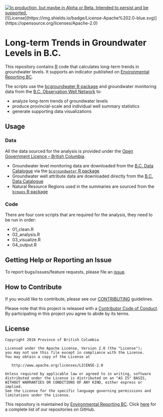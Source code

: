 <div id="devex-badge"><a rel="Delivery" href="https://github.com/BCDevExchange/assets/blob/master/README.md"><img alt="In production, but maybe in Alpha or Beta. Intended to persist and be supported." style="border-width:0" src="https://assets.bcdevexchange.org/images/badges/delivery.svg" title="In production, but maybe in Alpha or Beta. Intended to persist and be supported."/></a>[![License](https://img.shields.io/badge/License-Apache%202.0-blue.svg)](https://opensource.org/licenses/Apache-2.0)</div>

# Long-term Trends in Groundwater Levels in B.C.

This repository contains [R](http://www.r-project.org) code that calculates long-term trends in groundwater levels. It supports an indicator published on [Environmental Reporting BC](http://www.env.gov.bc.ca/soe/indicators/water/groundwater-levels.html). 

The scripts use the [bcgroundwater R package](https://github.com/bcgov/bcgroundwater/) and groundwater monitoring data from the [B.C. Observation Well Network](http://www.env.gov.bc.ca/wsd/data_searches/obswell/index.html) to:

- analyze long-term trends of groundwater levels
- produce provincial-scale and individual well summary statistics
- generate supporting data visualizations

## Usage

### Data

All the data sourced for the analysis is provided under the [Open Government Licence – British Columbia](http://www2.gov.bc.ca/gov/content?id=A519A56BC2BF44E4A008B33FCF527F61).

- Groundwater level monitoring data are downloaded from the 
  [B.C. Data Catalogue](https://catalogue.data.gov.bc.ca/dataset/57c55f10-cf8e-40bb-aae0-2eff311f1685) via the [`bcgroundwater` R package](https://github.com/bcgov/bcgroundwater)
- Groundwater well attribute data are downloaded directly from the
  [B.C. Data Catalogue](https://catalogue.data.gov.bc.ca/dataset/e4731a85-ffca-4112-8caf-cb0a96905778)
- Natural Resource Regions used in the summaries are sourced from the [`bcmaps` R package](https://cran.r-project.org/web/packages/bcmaps/index.html)


### Code

There are four core scripts that are required for the analysis, they need to be run in order:

- 01_clean.R
- 02_analysis.R
- 03_visualize.R
- 04_output.R


## Getting Help or Reporting an Issue

To report bugs/issues/feature requests, please file an [issue](https://github.com/bcgov/groundwater-levels-indicator/issues/).

## How to Contribute

If you would like to contribute, please see our [CONTRIBUTING](CONTRIBUTING.md) guidelines.

Please note that this project is released with a [Contributor Code of Conduct](CODE_OF_CONDUCT.md). By participating in this project you agree to abide by its terms.

## License

    Copyright 2018 Province of British Columbia

    Licensed under the Apache License, Version 2.0 (the "License");
    you may not use this file except in compliance with the License.
    You may obtain a copy of the License at 

       http://www.apache.org/licenses/LICENSE-2.0

    Unless required by applicable law or agreed to in writing, software
    distributed under the License is distributed on an "AS IS" BASIS,
    WITHOUT WARRANTIES OR CONDITIONS OF ANY KIND, either express or implied.
    See the License for the specific language governing permissions and
    limitations under the License.

This repository is maintained by [Environmental Reporting BC](http://www2.gov.bc.ca/gov/content?id=FF80E0B985F245CEA62808414D78C41B). Click [here](https://github.com/bcgov/EnvReportBC) for a complete list of our repositories on GitHub.


